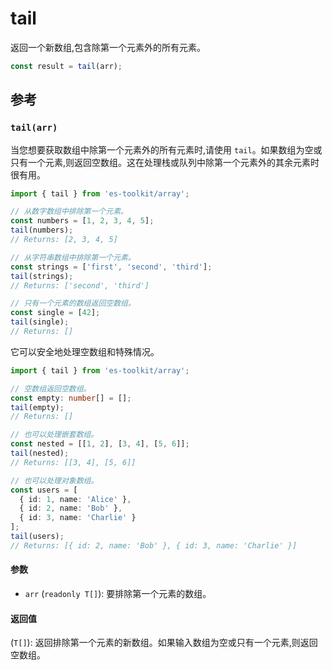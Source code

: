 # tail

返回一个新数组,包含除第一个元素外的所有元素。

```typescript
const result = tail(arr);
```

## 参考

### `tail(arr)`

当您想要获取数组中除第一个元素外的所有元素时,请使用 `tail`。如果数组为空或只有一个元素,则返回空数组。这在处理栈或队列中除第一个元素外的其余元素时很有用。

```typescript
import { tail } from 'es-toolkit/array';

// 从数字数组中排除第一个元素。
const numbers = [1, 2, 3, 4, 5];
tail(numbers);
// Returns: [2, 3, 4, 5]

// 从字符串数组中排除第一个元素。
const strings = ['first', 'second', 'third'];
tail(strings);
// Returns: ['second', 'third']

// 只有一个元素的数组返回空数组。
const single = [42];
tail(single);
// Returns: []
```

它可以安全地处理空数组和特殊情况。

```typescript
import { tail } from 'es-toolkit/array';

// 空数组返回空数组。
const empty: number[] = [];
tail(empty);
// Returns: []

// 也可以处理嵌套数组。
const nested = [[1, 2], [3, 4], [5, 6]];
tail(nested);
// Returns: [[3, 4], [5, 6]]

// 也可以处理对象数组。
const users = [
  { id: 1, name: 'Alice' },
  { id: 2, name: 'Bob' },
  { id: 3, name: 'Charlie' }
];
tail(users);
// Returns: [{ id: 2, name: 'Bob' }, { id: 3, name: 'Charlie' }]
```

#### 参数

- `arr` (`readonly T[]`): 要排除第一个元素的数组。

#### 返回值

(`T[]`): 返回排除第一个元素的新数组。如果输入数组为空或只有一个元素,则返回空数组。
